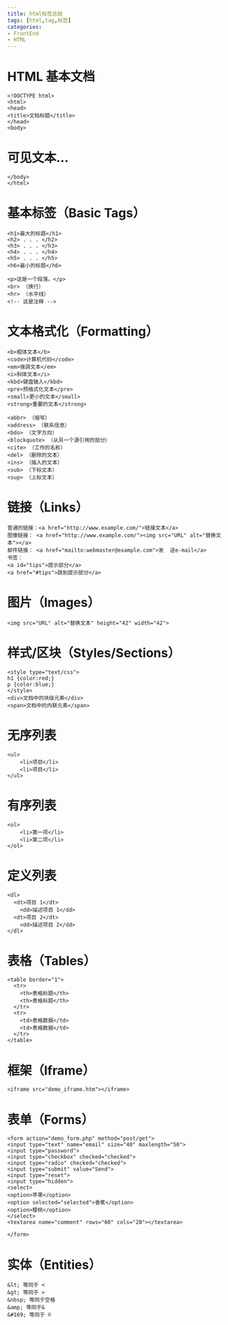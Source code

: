 ```yaml
---
title: html标签总结
tags: [html,tag,标签]
categories: 
- FrontEnd
- HTML
---
```



# HTML 基本文档
	<!DOCTYPE html>
	<html>
	<head>
	<title>文档标题</title>
	</head>
	<body>

<!-- more --> 

# 可见文本...
	</body>
	</html>
# 基本标签（Basic Tags）
	<h1>最大的标题</h1>
	<h2> . . . </h2>
	<h3> . . . </h3>
	<h4> . . . </h4>
	<h5> . . . </h5>
	<h6>最小的标题</h6>
	 
	<p>这是一个段落。</p>
	<br> （换行）
	<hr> （水平线）
	<!-- 这是注释 -->
# 文本格式化（Formatting）
	<b>粗体文本</b>
	<code>计算机代码</code>
	<em>强调文本</em>
	<i>斜体文本</i>
	<kbd>键盘输入</kbd> 
	<pre>预格式化文本</pre>
	<small>更小的文本</small>
	<strong>重要的文本</strong>
	 
	<abbr> （缩写）
	<address> （联系信息）
	<bdo> （文字方向）
	<blockquote> （从另一个源引用的部分）
	<cite> （工作的名称）
	<del> （删除的文本）
	<ins> （插入的文本）
	<sub> （下标文本）
	<sup> （上标文本）
# 链接（Links）
	普通的链接：<a href="http://www.example.com/">链接文本</a>
	图像链接： <a href="http://www.example.com/"><img src="URL" alt="替换文本"></a>
	邮件链接： <a href="mailto:webmaster@example.com">发	送e-mail</a>
	书签：
	<a id="tips">提示部分</a>
	<a href="#tips">跳到提示部分</a>
# 图片（Images）
	<img src="URL" alt="替换文本" height="42" width="42">
# 样式/区块（Styles/Sections）
	<style type="text/css">
	h1 {color:red;}
	p {color:blue;}
	</style>
	<div>文档中的块级元素</div>
	<span>文档中的内联元素</span>
# 无序列表
	<ul>
	    <li>项目</li>
	    <li>项目</li>
	</ul>
# 有序列表
	<ol>
	    <li>第一项</li>
	    <li>第二项</li>
	</ol>
# 定义列表
	<dl>
	  <dt>项目 1</dt>
	    <dd>描述项目 1</dd>
	  <dt>项目 2</dt>
	    <dd>描述项目 2</dd>
	</dl>
# 表格（Tables）
	<table border="1">
	  <tr>
	    <th>表格标题</th>
	    <th>表格标题</th>
	  </tr>
	  <tr>
	    <td>表格数据</td>
	    <td>表格数据</td>
	  </tr>
	</table>
# 框架（Iframe）
	<iframe src="demo_iframe.htm"></iframe>
# 表单（Forms）
	<form action="demo_form.php" method="post/get">
	<input type="text" name="email" size="40" maxlength="50">
	<input type="password">
	<input type="checkbox" checked="checked">
	<input type="radio" checked="checked">
	<input type="submit" value="Send">
	<input type="reset">
	<input type="hidden">
	<select>
	<option>苹果</option>
	<option selected="selected">香蕉</option>
	<option>樱桃</option>
	</select>
	<textarea name="comment" rows="60" cols="20"></textarea>
	 
	</form>
# 实体（Entities）
	&lt; 等同于 <
	&gt; 等同于 >
	&nbsp; 等同于空格
	&amp; 等同于&
	&#169; 等同于 ©

